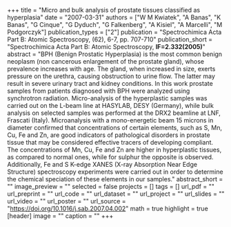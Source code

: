 +++
title = "Micro and bulk analysis of prostate tissues classified as hyperplasia"
date = "2007-03-31"
authors = ["W M Kwiatek", "A Banas", "K Banas", "G Cinque", "G Dyduch", "G Falkenberg", "A Kisiel", "A Marcelli", "M Podgorczyk"]
publication_types = ["2"]
publication = "Spectrochimica Acta Part B: Atomic Spectroscopy, (62), 6-7, pp. 707-710"
publication_short = "Spectrochimica Acta Part B: Atomic Spectroscopy, **IF=2.332(2005)**"
abstract = "BPH (Benign Prostatic Hyperplasia) is the most common benign neoplasm (non cancerous enlargement of the prostate gland), whose prevalence increases with age. The gland, when increased in size, exerts pressure on the urethra, causing obstruction to urine flow. The latter may result in severe urinary tract and kidney conditions. In this work prostate samples from patients diagnosed with BPH were analyzed using synchrotron radiation. Micro-analysis of the hyperplastic samples was carried out on the L-beam line at HASYLAB, DESY (Germany), while bulk analysis on selected samples was performed at the DRX2 beamline at LNF, Frascati (Italy). Microanalysis with a mono-energetic beam 15 microns in diameter confirmed that concentrations of certain elements, such as S, Mn, Cu, Fe and Zn, are good indicators of pathological disorders in prostate tissue that may be considered effective tracers of developing compliant. The concentrations of Mn, Cu, Fe and Zn are higher in hyperplastic tissues, as compared to normal ones, while for sulphur the opposite is observed. Additionally, Fe and S K-edge XANES (X-ray Absorption Near Edge Structure) spectroscopy experiments were carried out in order to determine the chemical speciation of these elements in our samples."
abstract_short = ""
image_preview = ""
selected = false
projects = []
tags = []
url_pdf = ""
url_preprint = ""
url_code = ""
url_dataset = ""
url_project = ""
url_slides = ""
url_video = ""
url_poster = ""
url_source = "https://doi.org/10.1016/j.sab.2007.04.002"
math = true
highlight = true
[header]
image = ""
caption = ""
+++
